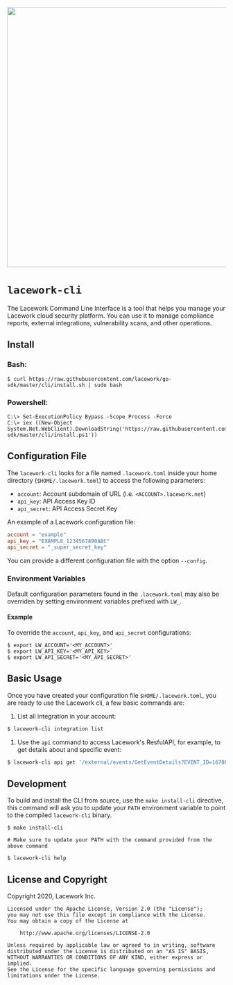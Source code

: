 <img src="https://techally-content.s3-us-west-1.amazonaws.com/public-content/lacework_logo_full.png" width="600">

# `lacework-cli`

The Lacework Command Line Interface is a tool that helps you manage your
Lacework cloud security platform. You can use it to manage compliance
reports, external integrations, vulnerability scans, and other operations.

## Install

### Bash:
```
$ curl https://raw.githubusercontent.com/lacework/go-sdk/master/cli/install.sh | sudo bash
```

### Powershell:
```
C:\> Set-ExecutionPolicy Bypass -Scope Process -Force
C:\> iex ((New-Object System.Net.WebClient).DownloadString('https://raw.githubusercontent.com/lacework/go-sdk/master/cli/install.ps1'))
```

## Configuration File

The `lacework-cli` looks for a file named `.lacework.toml` inside your home
directory (`$HOME/.lacework.toml`) to access the following parameters:
* `account`: Account subdomain of URL (i.e. `<ACCOUNT>.lacework.net`)
* `api_key`: API Access Key ID
* `api_secret`: API Access Secret Key


An example of a Lacework configuration file:
```toml
account = "example"
api_key = "EXAMPLE_1234567890ABC"
api_secret = "_super_secret_key"
```

You can provide a different configuration file with the option `--config`.

### Environment Variables
Default configuration parameters found in the `.lacework.toml` may also be 
overriden by setting environment variables prefixed with `LW_`. 

#### Example
To override the `account`, `api_key`, and `api_secret`  configurations:
```
$ export LW_ACCOUNT='<MY_ACCOUNT>'
$ export LW_API_KEY='<MY_API_KEY>`
$ export LW_API_SECRET='<MY_API_SECRET>'
```

## Basic Usage
Once you have created your configuration file `$HOME/.lacework.toml`,
you are ready to use the Lacework cli, a few basic commands are:

1) List all integration in your account:
```bash
$ lacework-cli integration list
```
1) Use the `api` command to access Lacework's ResfulAPI, for example,
to get details about and specific event:
```bash
$ lacework-cli api get '/external/events/GetEventDetails?EVENT_ID=16700'
```

## Development
To build and install the CLI from source, use the `make install-cli` directive,
this command will ask you to update your `PATH` environment variable to point
to the compiled `lacework-cli` binary.
```
$ make install-cli

# Make sure to update your PATH with the command provided from the above command

$ lacework-cli help
```

## License and Copyright
Copyright 2020, Lacework Inc.
```
Licensed under the Apache License, Version 2.0 (the "License");
you may not use this file except in compliance with the License.
You may obtain a copy of the License at

    http://www.apache.org/licenses/LICENSE-2.0

Unless required by applicable law or agreed to in writing, software
distributed under the License is distributed on an "AS IS" BASIS,
WITHOUT WARRANTIES OR CONDITIONS OF ANY KIND, either express or implied.
See the License for the specific language governing permissions and
limitations under the License.
```
